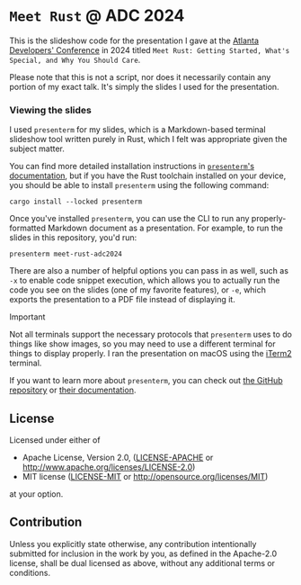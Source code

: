 # `Meet Rust` @ ADC 2024

This is the slideshow code for the presentation I gave at the [Atlanta Developers' Conference](https://www.atldevcon.com/index.html) in 2024 titled `Meet Rust: Getting Started, What's Special, and Why You Should Care`.

Please note that this is not a script, nor does it necessarily contain any portion of my exact talk. It's simply the slides I used for the presentation.

### Viewing the slides

I used `presenterm` for my slides, which is a Markdown-based terminal slideshow tool written purely in Rust, which I felt was appropriate given the subject matter.

You can find more detailed installation instructions in [`presenterm`'s documentation](https://mfontanini.github.io/presenterm/), but if you have the Rust toolchain installed on your device, you should be able to install `presenterm` using the following command:

```shell
cargo install --locked presenterm
```

Once you've installed `presenterm`, you can use the CLI to run any properly-formatted Markdown document as a presentation. For example, to run the slides in this repository, you'd run:

```shell
presenterm meet-rust-adc2024
```

There are also a number of helpful options you can pass in as well, such as `-x` to enable code snippet execution, which allows you to actually run the code you see on the slides (one of my favorite features), or `-e`, which exports the presentation to a PDF file instead of displaying it.

> [!IMPORTANT]
> Not all terminals support the necessary protocols that `presenterm` uses to do things like show images, so you may need to use a different terminal for things to display properly. I ran the presentation on macOS using the [iTerm2](https://iterm2.com/) terminal.

If you want to learn more about `presenterm`, you can check out [the GitHub repository](https://github.com/mfontanini/presenterm) or [their documentation](https://mfontanini.github.io/presenterm/).

## License

Licensed under either of

 * Apache License, Version 2.0, ([LICENSE-APACHE](LICENSE-APACHE) or http://www.apache.org/licenses/LICENSE-2.0)
 * MIT license ([LICENSE-MIT](LICENSE-MIT) or http://opensource.org/licenses/MIT)

at your option.

## Contribution

Unless you explicitly state otherwise, any contribution intentionally submitted for inclusion in the work by you, as defined in the Apache-2.0 license, shall be dual licensed as above, without any additional terms or conditions.